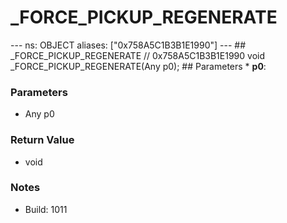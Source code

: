 # _FORCE_PICKUP_REGENERATE

--- ns: OBJECT aliases: ["0x758A5C1B3B1E1990"] --- ## _FORCE_PICKUP_REGENERATE  // 0x758A5C1B3B1E1990 void _FORCE_PICKUP_REGENERATE(Any p0);  ## Parameters * **p0**:

### Parameters
* Any p0

### Return Value
* void

### Notes
* Build: 1011


